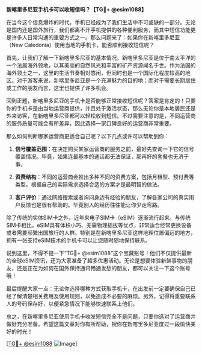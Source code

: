 **新喀里多尼亚手机卡可以收短信吗？【TG💪+ @esim1088】**

在当今这个信息爆炸的时代，手机已经成为了我们生活中不可或缺的一部分。无论是国内还是国外旅行，我们都离不开手机提供的各种便利服务，而其中短信功能更是许多人日常沟通的重要方式之一。那么问题来了：如果你在新喀里多尼亚（New Caledonia）使用当地的手机卡，能否顺利接收短信呢？

首先，让我们了解一下新喀里多尼亚的基本情况。新喀里多尼亚是位于南太平洋的一个法属海外领地，以其美丽的自然风光和丰富的矿产资源闻名于世。作为法国的海外领土之一，这里的生活节奏相对悠闲，但同时也是一个国际化程度较高的地区。对于游客来说，新喀里多尼亚是一个充满魅力的目的地；而对于需要长期居住或工作的朋友而言，这里也提供了许多机会。

回到正题，新喀里多尼亚的手机卡是否能够正常接收短信呢？答案是肯定的！只要你的手机卡是由当地运营商提供，并且处于激活状态，那么无论你是本地居民还是外来访客，在新喀里多尼亚都可以轻松收到短信。不过需要注意的是，不同运营商的服务质量可能会有所差异，因此选择一家口碑良好的运营商非常重要。

那么如何判断哪家运营商更适合自己呢？以下几点或许可以帮助到你：

1. **信号覆盖范围**：在决定购买某家运营商的服务之前，最好先查询一下它的信号覆盖情况。毕竟，如果连最基本的通话都无法保证，那再好的套餐也无济于事。
   
2. **资费结构**：不同的运营商会推出多种不同的资费方案，包括月租型、预付费等类型。根据自己的实际需求选择合适的方案才是最明智的做法。

3. **客户评价**：通过网络搜索或者询问身边有经验的朋友，了解各家公司的真实用户反馈也是很有帮助的。毕竟别人的经历往往能让你少走弯路。

除了传统的实体SIM卡之外，近年来电子SIM卡（eSIM）逐渐流行起来。与传统SIM卡相比，eSIM具有体积小巧、无需物理插拔等优点，非常适合经常更换设备或者需要频繁出国旅行的人群。特别是在新喀里多尼亚这样地理位置偏远的地方，拥有一张支持eSIM技术的手机卡可以让您随时随地保持联系。

说到这里，不得不提一下“TG💪+ @esim1088”这个宝藏账号！他们不仅提供最新的全球eSIM资讯，还为大家准备了超多优惠活动。无论是想要体验新鲜事物的朋友，还是正在为如何在国外保持通讯畅通发愁的朋友，都可以关注一下这个账号哦！

最后提醒大家一点：无论你选择哪种方式获取手机卡，在出发前一定要确保自己已经了解清楚相关费用及使用规则，以免造成不必要的麻烦。另外，记得将重要联系人的号码保存好，以便紧急情况下能够快速联系上他们。

总之，在新喀里多尼亚使用手机卡收发短信完全不是问题，只要你选对了运营商并做好充分准备。希望这篇文章对你有所帮助，祝你在新喀里多尼亚度过一段愉快美好的时光！

[[TG💪+ @esim1088](https://t.me/s/esim1088) ![Image](https://i.postimg.cc/4NQfJmqS/Snipaste-2025-05-13-00-14-12.png)]
